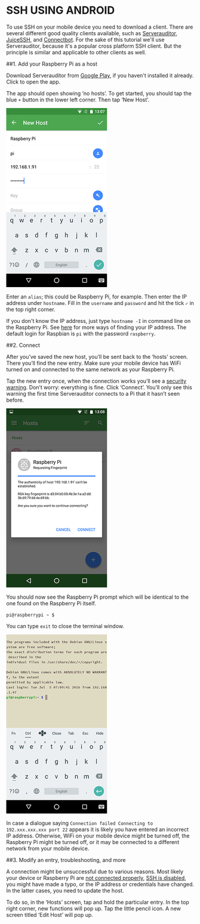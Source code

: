 # SSH USING ANDROID

To use SSH on your mobile device you need to download a client. There are several different good quality clients available, such as [Serverauditor](http://www.serverauditor.com), [JuiceSSH](https://juicessh.com/), and [Connectbot](https://connectbot.org/). For the sake of this tutorial we'll use Serverauditor, because it's a popular cross platform SSH client. But the principle is similar and applicable to other clients as well. 


##1. Add your Raspberry Pi as a host

Download Serverauditor from [Google Play](https://play.google.com/store/apps/details?id=com.server.auditor.ssh.client), if you haven't installed it already. Click to open the app.

The app should open showing ‘no hosts’. To get started, you should tap the blue `+` button in the lower left corner. Then tap ‘New Host’. 

![Serverauditor ‘New Host’ configuration](images/ssh-android-config.png)

Enter an `alias`; this could be Raspberry Pi, for example. Then enter the IP address under `hostname`. Fill in the `username` and `password` and hit the tick `✓` in the top right corner. 

If you don't know the IP address, just type `hostname -I` in command line on the Raspberry Pi. See [here](../ip-address.md) for more ways of finding your IP address. The default login for Raspbian is `pi` with the password `raspberry`.


##2. Connect

After you’ve saved the new host, you’ll be sent back to the ‘hosts’ screen. There you’ll find the new entry. Make sure your mobile device has WiFi turned on and connected to the same network as your Raspberry Pi.

Tap the new entry once, when the connection works you’ll see a [security warning](http://www.lysium.de/blog/index.php?/archives/186-How-to-get-ssh-server-fingerprint-information.html). Don’t worry: everything is fine. Click ‘Connect’. You’ll only see this warning the first time Serverauditor connects to a Pi that it hasn’t seen before.

![Serverauditor ‘Security warning’](images/ssh-android-warning.png)

You should now see the Raspberry Pi prompt which will be identical to the one found on the Raspberry Pi itself.

```
pi@raspberrypi ~ $
```

You can type `exit` to close the terminal window.

![Serverauditor Terminal](images/ssh-android-window.png)

In case a dialogue saying `Connection failed Connecting to 192.xxx.xxx.xxx port 22` appears it is likely you have entered an incorrect IP address. Otherwise, WiFi on your mobile device might be turned off, the Raspberry Pi might be turned off, or it may be connected to a different network from your mobile device.


##3. Modify an entry, troubleshooting, and more

A connection might be unsuccessful due to various reasons. Most likely your device or Raspberry Pi are [not connected properly](../../configuration/wireless/wireless-cli.md), [SSH is disabled](../../configuration/raspi-config.md), you might have made a typo, or the IP address or credentials have changed. In the latter cases, you need to update the host.

To do so, in the ‘Hosts’ screen, tap and hold the particular entry. In the top right corner, new functions will pop up. Tap the little pencil icon. A new screen titled ‘Edit Host’ will pop up.
